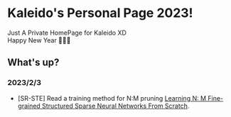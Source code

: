 # Kaleido's Personal Page 2023!  

Just A Private HomePage for Kaleido XD  
Happy New Year 🥳🥳🥳   

## What's up?  
### 2023/2/3  
* [SR-STE] Read a training method for N:M pruning [Learning N: M Fine-grained Structured Sparse Neural Networks From Scratch]().   